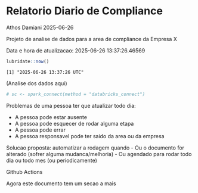 # Relatorio Diario de Compliance
Athos Damiani
2025-06-26

Projeto de analise de dados para a area de compliance da Empresa X

Data e hora de atualizacao: 2025-06-26 13:37:26.46569

``` r
lubridate::now()
```

    [1] "2025-06-26 13:37:26 UTC"

(Analise dos dados aqui)

``` r
# sc <- spark_connect(method = "databricks_connect")
```

Problemas de uma pessoa ter que atualizar todo dia:

-   A pessoa pode estar ausente
-   A pessoa pode esquecer de rodar alguma etapa
-   A pessoa pode errar
-   A pessoa responsavel pode ter saido da area ou da empresa

Solucao proposta: automatizar a rodagem quando - Ou o documento for
alterado (sofrer alguma mudanca/melhoria) - Ou agendado para rodar todo
dia ou todo mes (ou periodicamente)

Github Actions

Agora este documento tem um secao a mais
